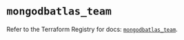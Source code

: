 # `mongodbatlas_team`

Refer to the Terraform Registry for docs: [`mongodbatlas_team`](https://registry.terraform.io/providers/mongodb/mongodbatlas/1.25.0/docs/resources/team).
